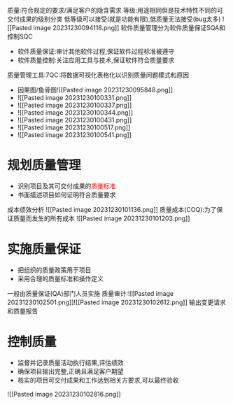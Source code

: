 质量:符合规定的要求/满足客户的隐含需求
等级:用途相同但是技术特性不同的可交付成果的级别分类
低等级可以接受(就是功能有限),低质量无法接受(bug太多)
![[Pasted image 20231230094118.png]]
软件质量管理分为软件质量保证SQA和控制SQC
- 软件质量保证:审计其他软件过程,保证软件过程标准被遵守
- 软件质量控制:关注应用工具与技术,保证软件符合质量要求

质量管理工具:7QC:将数据可视化表格化以识别质量问题模式和原因
- 因果图/鱼骨图![[Pasted image 20231230095848.png]]
- ![[Pasted image 20231230100331.png]]
- ![[Pasted image 20231230100337.png]]
- ![[Pasted image 20231230100344.png]]
- ![[Pasted image 20231230100431.png]]
- ![[Pasted image 20231230100517.png]]
- ![[Pasted image 20231230100541.png]]
# 规划质量管理
- 识别项目及其可交付成果的<font color="#ff0000">质量标准</font>
- 书面描述项目如何证明符合质量要求

成本绩效分析
![[Pasted image 20231230101136.png]]
质量成本(COQ):为了保证质量而发生的所有成本
![[Pasted image 20231230101203.png]]
# 实施质量保证
- 把组织的质量政策用于项目
- 采用合理的质量标准和操作定义

一般由质量保证(QA)部门人员实施
质量审计:![[Pasted image 20231230102501.png]]![[Pasted image 20231230102612.png]]
输出变更请求和质量报告
# 控制质量
- 监督并记录质量活动执行结果,评估绩效
- 确保项目输出完整,正确且满足客户期望
- 核实的项目可交付成果和工作达到相关方要求,可以最终验收

![[Pasted image 20231230102816.png]]

